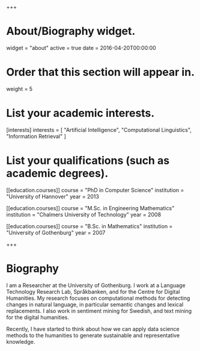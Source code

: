 +++
# About/Biography widget.
widget = "about"
active = true
date = 2016-04-20T00:00:00

# Order that this section will appear in.
weight = 5

# List your academic interests.
[interests]
  interests = [
    "Artificial Intelligence",
    "Computational Linguistics",
    "Information Retrieval"
  ]

# List your qualifications (such as academic degrees).
[[education.courses]]
  course = "PhD in Computer Science"
  institution = "University of Hannover"
  year = 2013

[[education.courses]]
  course = "M.Sc. in Engineering Mathematics"
  institution = "Chalmers University of Technology"
  year = 2008

[[education.courses]]
  course = "B.Sc. in Mathematics"
  institution = "University of Gothenburg"
  year = 2007
 
+++

# Biography

I am a Researcher at the University of Gothenburg. I work at a Language Technology Research Lab, Språkbanken, 
and for the Centre for Digital Humanities. My research focuses on computational methods for detecting changes in 
natural language, in particular semantic changes and lexical replacements. 
I also work in sentiment mining for Swedish, and text mining for the digital humanities. 

Recently, I have started to think about how we can apply data science methods to the humanities to 
generate sustainable and representative knowledge. 